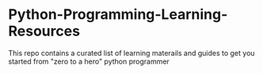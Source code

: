 # Python-Programming-Learning-Resources
This repo contains a curated list of learning materails and guides to get you started from "zero to a hero" python programmer
